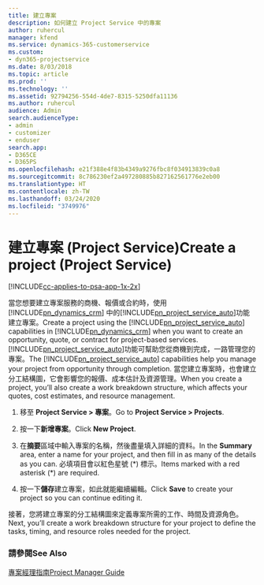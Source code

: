 ```yaml
---
title: 建立專案
description: 如何建立 Project Service 中的專案
author: ruhercul
manager: kfend
ms.service: dynamics-365-customerservice
ms.custom:
- dyn365-projectservice
ms.date: 8/03/2018
ms.topic: article
ms.prod: ''
ms.technology: ''
ms.assetid: 92794256-554d-4de7-8315-5250dfa11136
ms.author: ruhercul
audience: Admin
search.audienceType:
- admin
- customizer
- enduser
search.app:
- D365CE
- D365PS
ms.openlocfilehash: e21f388e4f83b4349a9276fbc8f034913839c0a8
ms.sourcegitcommit: 8c786230ef2a497280885b827162561776e2eb00
ms.translationtype: HT
ms.contentlocale: zh-TW
ms.lasthandoff: 03/24/2020
ms.locfileid: "3749976"
---
```

# <a name="create-a-project-project-service"></a><span data-ttu-id="7e263-103">建立專案 (Project Service)</span><span class="sxs-lookup"><span data-stu-id="7e263-103">Create a project (Project Service)</span></span>

[!INCLUDE[cc-applies-to-psa-app-1x-2x](../includes/cc-applies-to-psa-app-1x-2x.md)]

<span data-ttu-id="7e263-104">當您想要建立專案服務的商機、報價或合約時，使用 [!INCLUDE[pn_dynamics_crm](../includes/pn-dynamics-crm.md)] 中的[!INCLUDE[pn_project_service_auto](../includes/pn-project-service-auto.md)]功能建立專案。</span><span class="sxs-lookup"><span data-stu-id="7e263-104">Create a project using the [!INCLUDE[pn_project_service_auto](../includes/pn-project-service-auto.md)] capabilities in [!INCLUDE[pn_dynamics_crm](../includes/pn-dynamics-crm.md)] when you want to create an opportunity, quote, or contract for project-based services.</span></span> <span data-ttu-id="7e263-105">[!INCLUDE[pn_project_service_auto](../includes/pn-project-service-auto.md)]功能可幫助您從商機到完成，一路管理您的專案。</span><span class="sxs-lookup"><span data-stu-id="7e263-105">The [!INCLUDE[pn_project_service_auto](../includes/pn-project-service-auto.md)] capabilities help you manage your project from opportunity through completion.</span></span> <span data-ttu-id="7e263-106">當您建立專案時，也會建立分工結構圖，它會影響您的報價、成本估計及資源管理。</span><span class="sxs-lookup"><span data-stu-id="7e263-106">When you create a project, you’ll also create a work breakdown structure, which affects your quotes, cost estimates, and resource management.</span></span>  
  
1.  <span data-ttu-id="7e263-107">移至 **Project Service > 專案**。</span><span class="sxs-lookup"><span data-stu-id="7e263-107">Go to **Project Service > Projects**.</span></span>  
  
2.  <span data-ttu-id="7e263-108">按一下**新增專案**。</span><span class="sxs-lookup"><span data-stu-id="7e263-108">Click **New Project**.</span></span>  
  
3.  <span data-ttu-id="7e263-109">在**摘要**區域中輸入專案的名稱，然後盡量填入詳細的資料。</span><span class="sxs-lookup"><span data-stu-id="7e263-109">In the **Summary** area, enter a name for your project, and then fill in as many of the details as you can.</span></span> <span data-ttu-id="7e263-110">必填項目會以紅色星號 (\*) 標示。</span><span class="sxs-lookup"><span data-stu-id="7e263-110">Items marked with a red asterisk (\*) are required.</span></span>  
  
4.  <span data-ttu-id="7e263-111">按一下**儲存**建立專案，如此就能繼續編輯。</span><span class="sxs-lookup"><span data-stu-id="7e263-111">Click **Save** to create your project so you can continue editing it.</span></span>  
  
<span data-ttu-id="7e263-112">接著，您將建立專案的分工結構圖來定義專案所需的工作、時間及資源角色。</span><span class="sxs-lookup"><span data-stu-id="7e263-112">Next, you’ll create a work breakdown structure for your project to define the tasks, timing, and resource roles needed for the project.</span></span>  
  
### <a name="see-also"></a><span data-ttu-id="7e263-113">請參閱</span><span class="sxs-lookup"><span data-stu-id="7e263-113">See Also</span></span>  
 [<span data-ttu-id="7e263-114">專案經理指南</span><span class="sxs-lookup"><span data-stu-id="7e263-114">Project Manager Guide</span></span>](../project-service/project-manager-guide.md)
